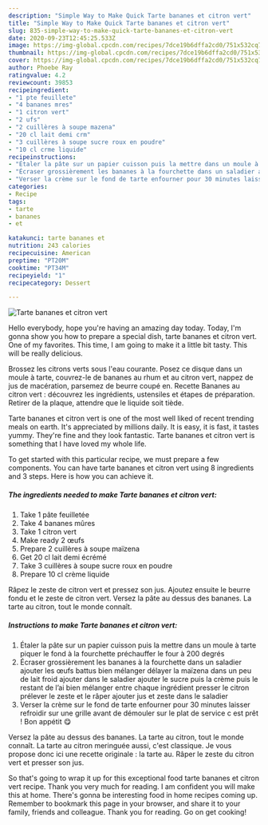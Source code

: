 ```yaml
---
description: "Simple Way to Make Quick Tarte bananes et citron vert"
title: "Simple Way to Make Quick Tarte bananes et citron vert"
slug: 835-simple-way-to-make-quick-tarte-bananes-et-citron-vert
date: 2020-09-23T12:45:25.533Z
image: https://img-global.cpcdn.com/recipes/7dce19b6dffa2cd0/751x532cq70/tarte-bananes-et-citron-vert-photo-principale-de-la-recette.jpg
thumbnail: https://img-global.cpcdn.com/recipes/7dce19b6dffa2cd0/751x532cq70/tarte-bananes-et-citron-vert-photo-principale-de-la-recette.jpg
cover: https://img-global.cpcdn.com/recipes/7dce19b6dffa2cd0/751x532cq70/tarte-bananes-et-citron-vert-photo-principale-de-la-recette.jpg
author: Phoebe Ray
ratingvalue: 4.2
reviewcount: 39853
recipeingredient:
- "1 pte feuillete"
- "4 bananes mres"
- "1 citron vert"
- "2 ufs"
- "2 cuillères à soupe mazena"
- "20 cl lait demi crm"
- "3 cuillères à soupe sucre roux en poudre"
- "10 cl crme liquide"
recipeinstructions:
- "Étaler la pâte sur un papier cuisson puis la mettre dans un moule à tarte piquer le fond à la fourchette préchauffer le four à 200 degrés"
- "Écraser grossièrement les bananes à la fourchette dans un saladier ajouter les œufs battus bien mélanger délayer la maïzena dans un peu de lait froid ajouter dans le saladier ajouter le sucre puis la crème puis le restant de l’ai bien mélanger entre chaque ingrédient presser le citron prélever le zeste et le râper ajouter jus et zeste dans le saladier"
- "Verser la crème sur le fond de tarte enfourner pour 30 minutes laisser refroidir sur une grille avant de démouler sur le plat de service c est prêt ! Bon appétit 😋"
categories:
- Recipe
tags:
- tarte
- bananes
- et

katakunci: tarte bananes et 
nutrition: 243 calories
recipecuisine: American
preptime: "PT20M"
cooktime: "PT34M"
recipeyield: "1"
recipecategory: Dessert

---
```



![Tarte bananes et citron vert](https://img-global.cpcdn.com/recipes/7dce19b6dffa2cd0/751x532cq70/tarte-bananes-et-citron-vert-photo-principale-de-la-recette.jpg)

Hello everybody, hope you're having an amazing day today. Today, I'm gonna show you how to prepare a special dish, tarte bananes et citron vert. One of my favorites. This time, I am going to make it a little bit tasty. This will be really delicious.

Brossez les citrons verts sous l&#39;eau courante. Posez ce disque dans un moule à tarte, couvrez-le de bananes au rhum et au citron vert, nappez de jus de macération, parsemez de beurre coupé en. Recette Bananes au citron vert : découvrez les ingrédients, ustensiles et étapes de préparation. Retirer de la plaque, attendre que le liquide soit tiède.

Tarte bananes et citron vert is one of the most well liked of recent trending meals on earth. It's appreciated by millions daily. It is easy, it is fast, it tastes yummy. They're fine and they look fantastic. Tarte bananes et citron vert is something that I have loved my whole life.


To get started with this particular recipe, we must prepare a few components. You can have tarte bananes et citron vert using 8 ingredients and 3 steps. Here is how you can achieve it.

<!--inarticleads1-->

##### The ingredients needed to make Tarte bananes et citron vert:

1. Take 1 pâte feuilletée
1. Take 4 bananes mûres
1. Take 1 citron vert
1. Make ready 2 œufs
1. Prepare 2 cuillères à soupe maïzena
1. Get 20 cl lait demi écrémé
1. Take 3 cuillères à soupe sucre roux en poudre
1. Prepare 10 cl crème liquide


Râpez le zeste de citron vert et pressez son jus. Ajoutez ensuite le beurre fondu et le zeste de citron vert. Versez la pâte au dessus des bananes. La tarte au citron, tout le monde connaît. 

<!--inarticleads2-->

##### Instructions to make Tarte bananes et citron vert:

1. Étaler la pâte sur un papier cuisson puis la mettre dans un moule à tarte piquer le fond à la fourchette préchauffer le four à 200 degrés
1. Écraser grossièrement les bananes à la fourchette dans un saladier ajouter les œufs battus bien mélanger délayer la maïzena dans un peu de lait froid ajouter dans le saladier ajouter le sucre puis la crème puis le restant de l’ai bien mélanger entre chaque ingrédient presser le citron prélever le zeste et le râper ajouter jus et zeste dans le saladier
1. Verser la crème sur le fond de tarte enfourner pour 30 minutes laisser refroidir sur une grille avant de démouler sur le plat de service c est prêt ! Bon appétit 😋


Versez la pâte au dessus des bananes. La tarte au citron, tout le monde connaît. La tarte au citron meringuée aussi, c&#39;est classique. Je vous propose donc ici une recette originale : la tarte au. Râper le zeste du citron vert et presser son jus. 

So that's going to wrap it up for this exceptional food tarte bananes et citron vert recipe. Thank you very much for reading. I am confident you will make this at home. There's gonna be interesting food in home recipes coming up. Remember to bookmark this page in your browser, and share it to your family, friends and colleague. Thank you for reading. Go on get cooking!
